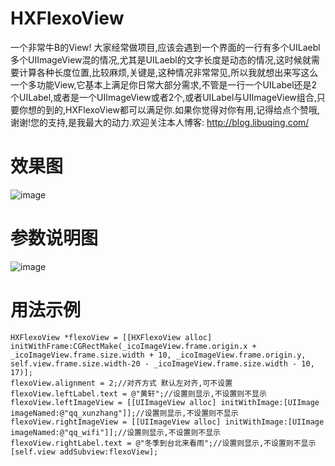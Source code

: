 # HXFlexoView
一个非常牛B的View!
大家经常做项目,应该会遇到一个界面的一行有多个UILaebl 多个UIImageView混的情况,尤其是UILaebl的文字长度是动态的情况,这时候就需要计算各种长度位置,比较麻烦,关键是,这种情况非常常见,所以我就想出来写这么一个多功能View,它基本上满足你日常大部分需求,不管是一行一个UILabel还是2个UILabel,或者是一个UIImageView或者2个,或者UILabel与UIImageView组合,只要你想的到的,HXFlexoView都可以满足你.如果你觉得对你有用,记得给点个赞哦,谢谢!您的支持,是我最大的动力.欢迎关注本人博客: http://blog.libuqing.com/

# 效果图
![image](https://github.com/huangxuan518/HXFlexoView/blob/master/HXFlexoView/xiaoguo.gif)

# 参数说明图
![image](https://github.com/huangxuan518/HXFlexoView/blob/master/HXFlexoView/tushi.png)

# 用法示例
    HXFlexoView *flexoView = [[HXFlexoView alloc] initWithFrame:CGRectMake(_icoImageView.frame.origin.x + _icoImageView.frame.size.width + 10, _icoImageView.frame.origin.y, self.view.frame.size.width-20 - _icoImageView.frame.size.width - 10, 17)];
    flexoView.alignment = 2;//对齐方式 默认左对齐,可不设置
    flexoView.leftLabel.text = @"黄轩";//设置则显示,不设置则不显示
    flexoView.leftImageView = [[UIImageView alloc] initWithImage:[UIImage imageNamed:@"qq_xunzhang"]];//设置则显示,不设置则不显示
    flexoView.rightImageView = [[UIImageView alloc] initWithImage:[UIImage imageNamed:@"qq_wifi"]];//设置则显示,不设置则不显示
    flexoView.rightLabel.text = @"冬季到台北来看雨";//设置则显示,不设置则不显示
    [self.view addSubview:flexoView];
